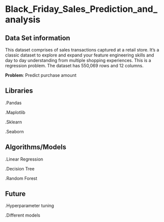 Black_Friday_Sales_Prediction_and_analysis 
=== 
Data Set information
--
 This dataset comprises of sales transactions captured at a retail store. It’s a classic dataset to explore and expand your feature engineering skills and day to day understanding from multiple shopping experiences. This is a regression problem. The dataset has 550,069 rows and 12 columns.

**Problem**: Predict purchase amount


Libraries
--
.Pandas

.Maplotlib

.Sklearn

.Seaborn

Algorithms/Models
--
.Linear Regression

.Decision Tree

.Random Forest

Future
--
.Hyperparameter tuning

.Different models
